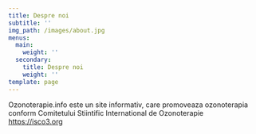 ```yaml
---
title: Despre noi
subtitle: ''
img_path: /images/about.jpg
menus:
  main:
    weight: ''
  secondary:
    title: Despre noi
    weight: ''
template: page
---
```

Ozonoterapie.info este un site informativ, care promoveaza ozonoterapia conform Comitetului Stiintific International de Ozonoterapie <https://isco3.org>
